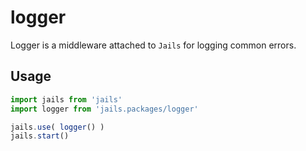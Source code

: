 # logger

Logger is a middleware attached to `Jails` for logging common errors.

## Usage

```js
import jails from 'jails'
import logger from 'jails.packages/logger'

jails.use( logger() )
jails.start()
```
